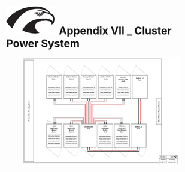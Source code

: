 
# <img src="../Hawk.png" width="134" height="75"> Appendix VII _ Cluster Power System

<figure>
<img src="../High Level Design/Hawk_PowerSystem.png" width="%100" height="%100">
</figure>
